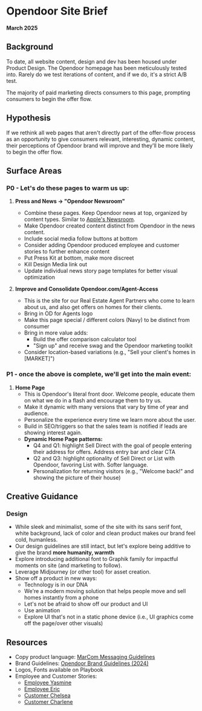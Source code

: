 # Opendoor Site Brief

**March 2025**

## Background

To date, all website content, design and dev has been housed under Product Design. The Opendoor homepage has been meticulously tested into. Rarely do we test iterations of content, and if we do, it's a strict A/B test.

The majority of paid marketing directs consumers to this page, prompting consumers to begin the offer flow.

## Hypothesis

If we rethink all web pages that aren't directly part of the offer-flow process as an opportunity to give consumers relevant, interesting, dynamic content, their perceptions of Opendoor brand will improve and they'll be more likely to begin the offer flow.

## Surface Areas

### P0 - Let's do these pages to warm us up:

1. **Press and News → "Opendoor Newsroom"**
   - Combine these pages. Keep Opendoor news at top, organized by content types. Similar to [Apple's Newsroom](https://www.apple.com/newsroom/).
   - Make Opendoor created content distinct from Opendoor in the news content.
   - Include social media follow buttons at bottom
   - Consider adding Opendoor produced employee and customer stories to further enhance content
   - Put Press Kit at bottom, make more discreet
   - Kill Design Media link out
   - Update individual news story page templates for better visual optimization

2. **Improve and Consolidate Opendoor.com/Agent-Access**
   - This is the site for our Real Estate Agent Partners who come to learn about us, and also get offers on homes for their clients.
   - Bring in OD for Agents logo
   - Make this page special / different colors (Navy) to be distinct from consumer
   - Bring in more value adds:
     - Build the offer comparison calculator tool
     - "Sign up" and receive swag and the Opendoor marketing toolkit
   - Consider location-based variations (e.g., "Sell your client's homes in [MARKET]")

### P1 - once the above is complete, we'll get into the main event:

1. **Home Page**
   - This is Opendoor's literal front door. Welcome people, educate them on what we do in a flash and encourage them to try us.
   - Make it dynamic with many versions that vary by time of year and audience.
   - Personalize the experience every time we learn more about the user.
   - Build in SEO/triggers so that the sales team is notified if leads are showing interest again.
   - **Dynamic Home Page patterns:**
     - Q4 and Q1: highlight Sell Direct with the goal of people entering their address for offers. Address entry bar and clear CTA
     - Q2 and Q3: highlight optionality of Sell Direct or List with Opendoor, favoring List with. Softer language.
     - Personalization for returning visitors (e.g., "Welcome back!" and showing the picture of their house)

## Creative Guidance

### Design

- While sleek and minimalist, some of the site with its sans serif font, white background, lack of color and clean product makes our brand feel cold, humanless.
- Our design guidelines are still intact, but let's explore being additive to give the brand **more humanity, warmth**
- Explore introducing additional font to Graphik family for impactful moments on site (and marketing to follow).
- Leverage Midjourney (or other tool) for asset creation.
- Show off a product in new ways:
  - Technology is in our DNA
  - We're a modern moving solution that helps people move and sell homes instantly from a phone
  - Let's not be afraid to show off our product and UI
  - Use animation
  - Explore UI that's not in a static phone device (i.e., UI graphics come off the page/over other visuals)

## Resources

- Copy product language: [MarCom Messaging Guidelines](https://docs.google.com/presentation/d/1BrRejkEyPPgOYUgcps_h-ySC75R_ub16lYJJJLl0in8/edit#slide=id.g2c6c550bc2d_6_52)
- Brand Guidelines: [Opendoor Brand Guidelines (2024)](https://drive.google.com/file/d/149suEgoXB6nyhL6uLZDju8aQIl3ZCa33/view?usp=drive_link)
- Logos, Fonts available on Playbook
- Employee and Customer Stories:
  - [Employee Yasmine](https://www.instagram.com/p/DG1ZamRvJrt/?hl=en)
  - [Employee Eric](https://www.instagram.com/reel/DFqi7zgJmv-/?utm_source=ig_web_copy_link&igsh=MzRlODBiNWFlZA==)
  - [Customer Chelsea](https://www.instagram.com/p/C-se_-BKB7V/?hl=en)
  - [Customer Charlene](https://www.instagram.com/p/C85VyHpPDnn/?hl=en)

